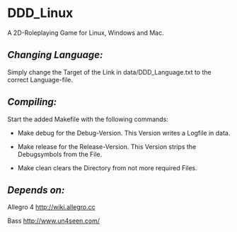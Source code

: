 # DDD_Linux

A 2D-Roleplaying Game for Linux, Windows and Mac.

## *Changing Language:*

Simply change the Target of the Link in data/DDD_Language.txt to the correct Language-file.

## *Compiling:*

Start the added Makefile with the following commands:

* Make debug
for the Debug-Version.
This Version writes a Logfile in data.

* Make release
for the Release-Version.
This Version strips the Debugsymbols from the File.

* Make clean
clears the Directory from not more required Files.

## *Depends on:*

Allegro 4
http://wiki.allegro.cc

Bass
http://www.un4seen.com/

